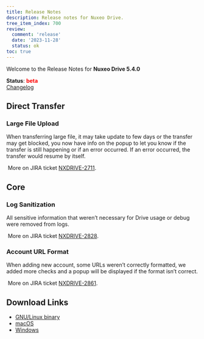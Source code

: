 ```yaml
---
title: Release Notes
description: Release notes for Nuxeo Drive.
tree_item_index: 700
review:
  comment: 'release'
  date: '2023-11-28'
  status: ok
toc: true
---
```


Welcome to the Release Notes for **Nuxeo Drive 5.4.0**

**Status**: <font color="##ff0000">**beta**</font> </br>
<i class="fa fa-long-arrow-right" aria-hidden="true"></i> [Changelog](https://github.com/nuxeo/nuxeo-drive/blob/master/docs/changes/5.4.0.md)

## Direct Transfer

### Large File Upload

When transferring large file, it may take update to few days or the transfer may get blocked, you now have info on the popup to let you know if the transfer is still happening or if an error occurred. If an error occurred, the transfer would resume by itself.

<i class="fa fa-long-arrow-right" aria-hidden="true"></i>&nbsp;More on JIRA ticket [NXDRIVE-2711](https://jira.nuxeo.com/browse/NXDRIVE-2711).


## Core 

### Log Sanitization

All sensitive information that weren’t necessary for Drive usage or debug were removed from logs. 

<i class="fa fa-long-arrow-right" aria-hidden="true"></i>&nbsp;More on JIRA ticket [NXDRIVE-2828](https://jira.nuxeo.com/browse/NXDRIVE-2828).

### Account URL Format

When adding new account, some URLs weren’t correctly formatted, we added more checks and a popup will be displayed if the format isn’t correct. 

<i class="fa fa-long-arrow-right" aria-hidden="true"></i>&nbsp;More on JIRA ticket [NXDRIVE-2861](https://jira.nuxeo.com/browse/NXDRIVE-2861).


## Download Links

- [GNU/Linux binary](https://community.nuxeo.com/static/drive-updates/release/nuxeo-drive-5.4.0-x86_64.AppImage)
- [macOS](https://community.nuxeo.com/static/drive-updates/release/nuxeo-drive-5.4.0.dmg)
- [Windows](https://community.nuxeo.com/static/drive-updates/release/nuxeo-drive-5.4.0.exe)
